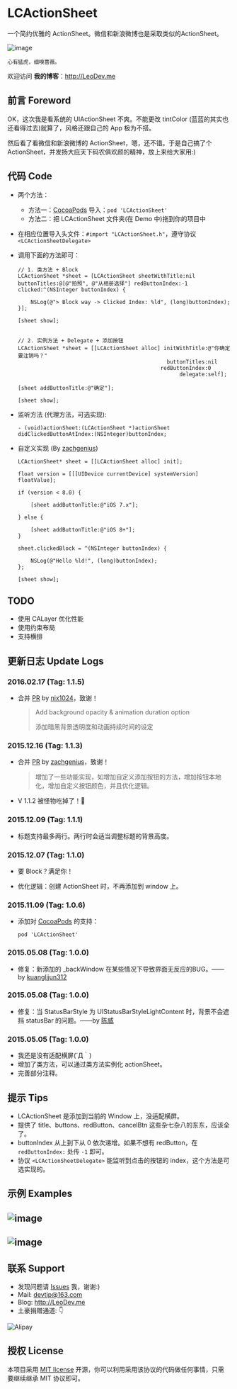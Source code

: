 # LCActionSheet

一个简约优雅的 ActionSheet。微信和新浪微博也是采取类似的ActionSheet。

![image](https://github.com/LeoiOS/LCActionSheet/blob/master/LCActionSheetDemo.gif)

````
心有猛虎，细嗅蔷薇。
````

欢迎访问 **我的博客**：http://LeoDev.me


## 前言 Foreword

OK，这次我是看系统的 UIActionSheet 不爽。不能更改 tintColor (蓝蓝的其实也还看得过去)就算了，风格还跟自己的 App 极为不搭。

然后看了看微信和新浪微博的 ActionSheet，嗯，还不错。于是自己搞了个 ActionSheet，并发扬大庇天下码农俱欢颜的精神，放上来给大家用:)



## 代码 Code

* 两个方法：
  - 方法一：[CocoaPods](https://cocoapods.org/) 导入：`pod 'LCActionSheet'`
  - 方法二：把 LCActionSheet 文件夹(在 Demo 中)拖到你的项目中

* 在相应位置导入头文件：`#import "LCActionSheet.h"`，遵守协议 `<LCActionSheetDelegate>`
* 调用下面的方法即可：

  ````objc
  // 1. 类方法 + Block
  LCActionSheet *sheet = [LCActionSheet sheetWithTitle:nil buttonTitles:@[@"拍照", @"从相册选择"] redButtonIndex:-1 clicked:^(NSInteger buttonIndex) {

      NSLog(@"> Block way -> Clicked Index: %ld", (long)buttonIndex);
  }];

  [sheet show];


  // 2. 实例方法 + Delegate + 添加按钮
  LCActionSheet *sheet = [[LCActionSheet alloc] initWithTitle:@"你确定要注销吗？"
                                                 buttonTitles:nil
                                               redButtonIndex:0
                                                     delegate:self];

  [sheet addButtonTitle:@"确定"];

  [sheet show];
  ````

* 监听方法 (代理方法，可选实现):

  ````objc
  - (void)actionSheet:(LCActionSheet *)actionSheet didClickedButtonAtIndex:(NSInteger)buttonIndex;
  ````

* 自定义实现 (By [zachgenius](https://github.com/zachgenius))
  ````objc
  LCActionSheet* sheet = [[LCActionSheet alloc] init];

  float version = [[[UIDevice currentDevice] systemVersion] floatValue];

  if (version < 8.0) {

      [sheet addButtonTitle:@"iOS 7.x"];

  } else {

      [sheet addButtonTitle:@"iOS 8+"];
  }

  sheet.clickedBlock = ^(NSInteger buttonIndex) {

      NSLog(@"Hello %ld!", (long)buttonIndex);
  };

  [sheet show];

  ````


## TODO

* 使用 CALayer 优化性能
* 使用约束布局
* 支持横排



## 更新日志 Update Logs

### 2016.02.17 (Tag: 1.1.5)

* 合并 [PR](https://github.com/LeoiOS/LCActionSheet/pull/11) by [nix1024](https://github.com/nix1024)，致谢！

  > Add background opacity & animation duration option
  >
  > 添加暗黑背景透明度和动画持续时间的设定


### 2015.12.16 (Tag: 1.1.3)

* 合并 [PR](https://github.com/LeoiOS/LCActionSheet/pull/9) by [zachgenius](https://github.com/zachgenius)，致谢！

  > 增加了一些功能实现，如增加自定义添加按钮的方法，增加按钮本地化，增加自定义按钮颜色，并且优化逻辑。

* V 1.1.2 被怪物吃掉了！👹


### 2015.12.09 (Tag: 1.1.1)

* 标题支持最多两行。两行时会适当调整标题的背景高度。


### 2015.12.07 (Tag: 1.1.0)

* 要 Block？满足你！

* 优化逻辑：创建 ActionSheet 时，不再添加到 window 上。


### 2015.11.09 (Tag: 1.0.6)

* 添加对 [CocoaPods](https://cocoapods.org/) 的支持：

  ````objc
  pod 'LCActionSheet'
  ````


### 2015.05.08 (Tag: 1.0.0)

* 修复：新添加的 \_backWindow 在某些情况下导致界面无反应的BUG。——by [kuanglijun312](https://github.com/kuanglijun312)


### 2015.05.08 (Tag: 1.0.0)

* 修复：当 StatusBarStyle 为 UIStatusBarStyleLightContent 时，背景不会遮挡 statusBar 的问题。——by [陈威](https://github.com/weiwei1035)


### 2015.05.05 (Tag: 1.0.0)

* 我还是没有适配横屏(´Д｀)
* 增加了类方法，可以通过类方法实例化 actionSheet。
* 完善部分注释。



## 提示 Tips

- LCActionSheet 是添加到当前的 Window 上，没适配横屏。
- 提供了 title、buttons、redButton、cancelBtn 这些杂七杂八的东东，应该全了。
- buttonIndex 从上到下从 0 依次递增。如果不想有 redButton，在 `redButtonIndex:` 处传 `-1` 即可。
- 协议 `<LCActionSheetDelegate>` 能监听到点击的按钮的 index，这个方法是可选实现的。



## 示例 Examples

![image](https://github.com/LeoiOS/LCActionSheet/blob/master/01.png)
---
![image](https://github.com/LeoiOS/LCActionSheet/blob/master/02.png)
---



## 联系 Support

* 发现问题请 [Issues](https://github.com/LeoiOS/LCActionSheet/issues/new) 我，谢谢:)
* Mail: devtip@163.com
* Blog: http://LeoDev.me
* 土豪捐赠通道: 👇

![Alipay](http://7xl8ia.com1.z0.glb.clouddn.com/alipay.png)



## 授权 License

本项目采用 [MIT license](http://opensource.org/licenses/MIT) 开源，你可以利用采用该协议的代码做任何事情，只需要继续继承 MIT 协议即可。
